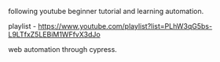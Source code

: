 following youtube beginner tutorial and learning automation.

playlist - https://www.youtube.com/playlist?list=PLhW3qG5bs-L9LTfxZ5LEBiM1WFfvX3dJo

web automation through cypress.